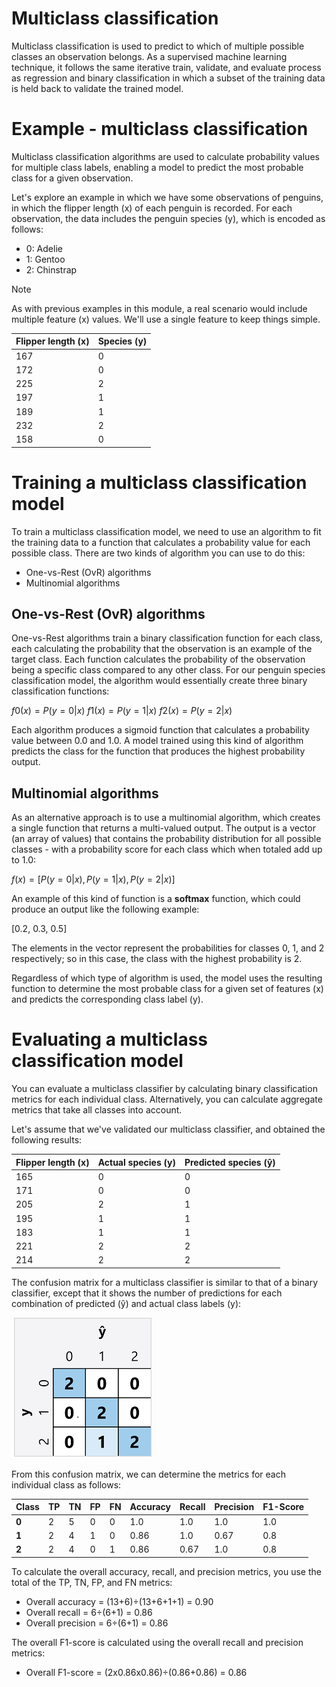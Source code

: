 # Multiclass classification
Multiclass classification is used to predict to which of multiple possible classes an observation belongs. As a supervised machine learning technique, it follows the same iterative train, validate, and evaluate process as regression and binary classification in which a subset of the training data is held back to validate the trained model.

# Example - multiclass classification
Multiclass classification algorithms are used to calculate probability values for multiple class labels, enabling a model to predict the most probable class for a given observation.

Let's explore an example in which we have some observations of penguins, in which the flipper length (x) of each penguin is recorded. For each observation, the data includes the penguin species (y), which is encoded as follows:

- 0: Adelie
- 1: Gentoo
- 2: Chinstrap

>[!Note]
>As with previous examples in this module, a real scenario would include multiple feature (x) values. We'll use a single feature to keep things simple.


| **Flipper length (x)** | **Species (y)** |
| ---------------------- | --------------- |
| 167                    | 0               |
| 172                    | 0               |
| 225                    | 2               |
| 197                    | 1               |
| 189                    | 1               |
| 232                    | 2               |
| 158                    | 0               |

# Training a multiclass classification model

To train a multiclass classification model, we need to use an algorithm to fit the training data to a function that calculates a probability value for each possible class. There are two kinds of algorithm you can use to do this:

- One-vs-Rest (OvR) algorithms
- Multinomial algorithms

## One-vs-Rest (OvR) algorithms
One-vs-Rest algorithms train a binary classification function for each class, each calculating the probability that the observation is an example of the target class. Each function calculates the probability of the observation being a specific class compared to any other class. For our penguin species classification model, the algorithm would essentially create three binary classification functions:

$f0(x) = P(y=0 | x)$
$f1(x) = P(y=1 | x)$
$f2(x) = P(y=2 | x)$

Each algorithm produces a sigmoid function that calculates a probability value between 0.0 and 1.0. A model trained using this kind of algorithm predicts the class for the function that produces the highest probability output.

## Multinomial algorithms
As an alternative approach is to use a multinomial algorithm, which creates a single function that returns a multi-valued output. The output is a vector (an array of values) that contains the probability distribution for all possible classes - with a probability score for each class which when totaled add up to 1.0:

$f(x) =[P(y=0|x), P(y=1|x), P(y=2|x)]$

An example of this kind of function is a **softmax** function, which could produce an output like the following example:

[0.2, 0.3, 0.5]

The elements in the vector represent the probabilities for classes 0, 1, and 2 respectively; so in this case, the class with the highest probability is 2.

Regardless of which type of algorithm is used, the model uses the resulting function to determine the most probable class for a given set of features (x) and predicts the corresponding class label (y).

# Evaluating a multiclass classification model
You can evaluate a multiclass classifier by calculating binary classification metrics for each individual class. Alternatively, you can calculate aggregate metrics that take all classes into account.

Let's assume that we've validated our multiclass classifier, and obtained the following results:


|Flipper length (x)|Actual species (y)|Predicted species (ŷ)|
|---|---|---|
|165|0|0|
|171|0|0|
|205|2|1|
|195|1|1|
|183|1|1|
|221|2|2|
|214|2|2|

The confusion matrix for a multiclass classifier is similar to that of a binary classifier, except that it shows the number of predictions for each combination of predicted (ŷ) and actual class labels (y):

![alt text](image-11.png)

From this confusion matrix, we can determine the metrics for each individual class as follows:


|Class|TP|TN|FP|FN|Accuracy|Recall|Precision|F1-Score|
|---|---|---|---|---|---|---|---|---|
|**0**|2|5|0|0|1.0|1.0|1.0|1.0|
|**1**|2|4|1|0|0.86|1.0|0.67|0.8|
|**2**|2|4|0|1|0.86|0.67|1.0|0.8|

To calculate the overall accuracy, recall, and precision metrics, you use the total of the TP, TN, FP, and FN metrics:

- Overall accuracy = (13+6)÷(13+6+1+1) = 0.90
- Overall recall = 6÷(6+1) = 0.86
- Overall precision = 6÷(6+1) = 0.86

The overall F1-score is calculated using the overall recall and precision metrics:

- Overall F1-score = (2x0.86x0.86)÷(0.86+0.86) = 0.86